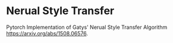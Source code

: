 # Nerual Style Transfer
Pytorch Implementation of Gatys' Nerual Style Transfer Algorithm https://arxiv.org/abs/1508.06576.
